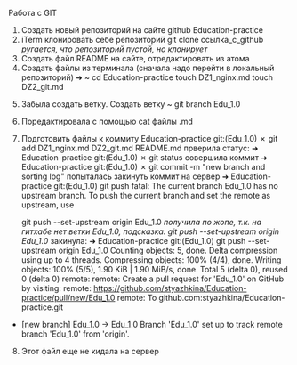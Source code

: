 Работа с GIT
1) Создать новый репозиторий на сайте github
Education-practice
2) iTerm клонировать себе репозиторий
git clone ссылка_с_github
*ругается, что репозиторий пустой, но клонирует*
3) Создать файл README на сайте, отредактировать из атома
4) Создать файлы из терминала
(сначала надо перейти в локальный репозиторий)
➜  ~ cd Education-practice
touch DZ1_nginx.md
touch DZ2_git.md
<!-- попробовать вместо touch - cat or echo -->
<!-- найти как переименовать созданные файлы -->
5) Забыла создать ветку. Создать ветку
~ git branch Edu_1.0
6) Поредактировала с помощью cat файлы .md
7) Подготовить файлы к коммиту
 Education-practice git:(Edu_1.0) ✗ git add DZ1_nginx.md DZ2_git.md README.md
прверила статус:
➜  Education-practice git:(Edu_1.0) ✗ git status
совершила коммит
➜  Education-practice git:(Edu_1.0) ✗ git commit -m "new branch and sorting log"
попыталась закинуть коммит на сервер
➜  Education-practice git:(Edu_1.0) git push
fatal: The current branch Edu_1.0 has no upstream branch.
To push the current branch and set the remote as upstream, use

    git push --set-upstream origin Edu_1.0
*получила по жопе, т.к. на гитхабе нет ветки Edu_1.0, подсказка: git push --set-upstream origin Edu_1.0*
закинула:
➜  Education-practice git:(Edu_1.0) git push --set-upstream origin Edu_1.0
Counting objects: 5, done.
Delta compression using up to 4 threads.
Compressing objects: 100% (4/4), done.
Writing objects: 100% (5/5), 1.90 KiB | 1.90 MiB/s, done.
Total 5 (delta 0), reused 0 (delta 0)
remote:
remote: Create a pull request for 'Edu_1.0' on GitHub by visiting:
remote:      https://github.com/styazhkina/Education-practice/pull/new/Edu_1.0
remote:
To github.com:styazhkina/Education-practice.git
 * [new branch]      Edu_1.0 -> Edu_1.0
Branch 'Edu_1.0' set up to track remote branch 'Edu_1.0' from 'origin'.
8) Этот файл еще не кидала на сервер
